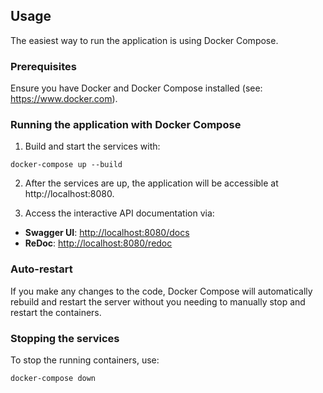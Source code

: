 ## Usage

The easiest way to run the application is using Docker Compose.

### Prerequisites

Ensure you have Docker and Docker Compose installed (see: https://www.docker.com).

### Running the application with Docker Compose

1. Build and start the services with:
```
docker-compose up --build
```
2. After the services are up, the application will be accessible at http://localhost:8080.

3. Access the interactive API documentation via:

- **Swagger UI**: [http://localhost:8080/docs](http://localhost:8080/docs)
- **ReDoc**: [http://localhost:8080/redoc](http://localhost:8080/redoc)

### Auto-restart
If you make any changes to the code, Docker Compose will automatically rebuild and restart the server without you needing to manually stop and restart the containers.

### Stopping the services
To stop the running containers, use:

```
docker-compose down
```
